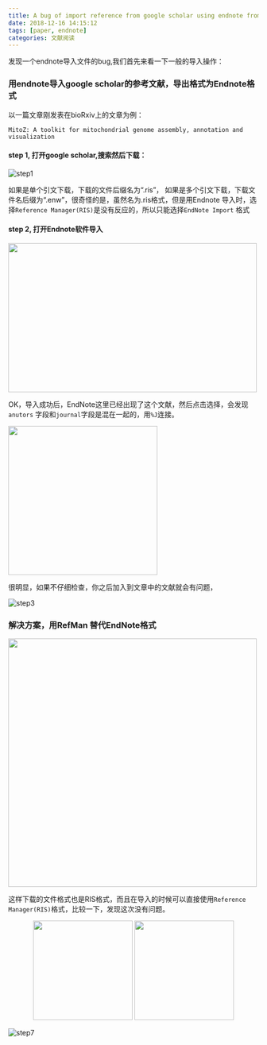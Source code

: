 ```yaml
---
title: A bug of import reference from google scholar using endnote fromat
date: 2018-12-16 14:15:12
tags: [paper, endnote]
categories: 文献阅读
---
```

发现一个endnote导入文件的bug,我们首先来看一下一般的导入操作：

### 用endnote导入google scholar的参考文献，导出格式为Endnote格式
以一篇文章刚发表在bioRxiv上的文章为例：

```text
MitoZ: A toolkit for mitochondrial genome assembly, annotation and visualization
```
<!-- more -->

#### step 1, 打开google scholar,搜索然后下载：

![step1](https://comery-1258590047.cos.ap-guangzhou.myqcloud.com/20181216/endnote_googlescholar.png)

如果是单个引文下载，下载的文件后缀名为“.ris”， 如果是多个引文下载，下载文件名后缀为“.enw”，很奇怪的是，虽然名为.ris格式，但是用Endnote 导入时，选择```Reference Manager(RIS)```是没有反应的，所以只能选择```EndNote Import``` 格式


#### step 2, 打开Endnote软件导入

<img src="https://comery-1258590047.cos.ap-guangzhou.myqcloud.com/20181216/endnote_googlescholar1.png" height="300" width="500" >

OK，导入成功后，EndNote这里已经出现了这个文献，然后点击选择，会发现 ```anutors``` 字段和```journal```字段是混在一起的，用```%J```连接。

<img src="https://comery-1258590047.cos.ap-guangzhou.myqcloud.com/20181216/endnote_googlescholar11.png" height="300" width="300" >

很明显，如果不仔细检查，你之后加入到文章中的文献就会有问题，

![step3](https://comery-1258590047.cos.ap-guangzhou.myqcloud.com/20181216/endnote_googlescholar2.png)

### 解决方案，用RefMan 替代EndNote格式

<img src="https://comery-1258590047.cos.ap-guangzhou.myqcloud.com/20181216/endnote_googlescholar3.png" height="500" width="500" >

这样下载的文件格式也是RIS格式，而且在导入的时候可以直接使用```Reference Manager(RIS)```格式，比较一下，发现这次没有问题。

<div align="center">

<img src="https://comery-1258590047.cos.ap-guangzhou.myqcloud.com/20181216/endnote_googlescholar6.png" height="200" width="200" >

<img src="https://comery-1258590047.cos.ap-guangzhou.myqcloud.com/20181216/endnote_googlescholar7.png" height="200" width="200" >

</div>

![step7](https://comery-1258590047.cos.ap-guangzhou.myqcloud.com/20181216/endnote_googlescholar5.png)
